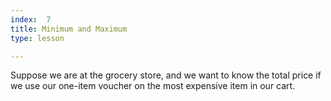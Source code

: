 ```yaml
---
index:  7
title: Minimum and Maximum
type: lesson

---
```


Suppose we are at the grocery store, and we want to know the total price if we use our one-item voucher on the most expensive item in our cart.



<!--stackedit_data:
eyJoaXN0b3J5IjpbMjA0NzEzODIxNF19
-->